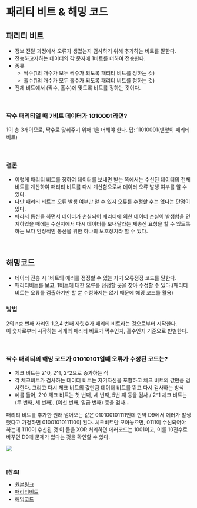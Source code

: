 # 패리티 비트 & 해밍 코드
## 패리티 비트
* 정보 전달 과정에서 오류가 생겼는지 검사하기 위해 추가하는 비트를 말한다.
* 전송하고자하는 데이터의 각 문자에 1비트를 더하여 전송한다.
* 종류
  * 짝수(1의 개수가 모두 짝수가 되도록 패리티 비트를 정하는 것)
  * 홀수(1의 개수가 모두 홀수가 되도록 패리티 비트를 정하는 것)
* 전체 비트에서 (짝수, 홀수)에 맞도록 비트를 정하는 것이다.
<br/>

### 짝수 패리티일 때 7비트 데이터가 1010001라면?
1이 총 3개이므로, 짝수로 맞춰주기 위해 1을 더해야 한다.
답: 11010001(맨앞이 패리티비트)

<br/>

### 결론
* 이렇게 패리티 비트를 정하여 데이터를 보내면 받는 쪽에서는 수신된 데이터의 전체 비트를 계산하여 패리티 비트를 다시 계산함으로써 데이터 오류 발생 여부를 알 수 있다.
* 다만 패리티 비트는 오류 발생 여부만 알 수 있지 오류를 수정할 수는 없다는 단점이 있다.
* 따라서 통신을 하면서 데이터가 손실되어 패리티에 의한 데이터 손실이 발생함을 인지하였을 때에는 수신지에서 다시 데이터를 보내달라는 재송신 요청을 할 수 있도록 하는 보다 안정적인 통신을 위한 하나의 보호장치라 할 수 있다.

<br/>

## 해밍코드
* 데이터 전송 시 1비트의 에러를 정정할 수 있는 자기 오류정정 코드를 말한다.
* 패리티비트를 보고, 1비트에 대한 오류를 정정할 곳을 찾아 수정할 수 있다.(패리티비트는 오류를 검출하기만 할 뿐 수정하지는 않기 때문에 해밍 코드를 활용)

### 방법
2의 n승 번째 자리인 1,2,4 번째 자릿수가 패리티 비트라는 것으로부터 시작한다.
<br/>
이 숫자로부터 시작하는 세개의 패리티 비트가 짝수인지, 홀수인지 기준으로 판별한다.

<br/>

### 짝수 패리티의 해밍 코드가 01010101일때 오류가 수정된 코드는?
* 체크 비트는 2^0, 2^1, 2^2으로 증가하는 식
* 각 체크비트가 검사하는 데이터 비트는 자기자신을 포함하고 체크 비트의 값만큼 검사한다. 그리고 다시 체크 비트의 값만큼 데이터 비트를 뛰고 다시 검사하는 방식
* 예를 들어, 2^0 체크 비트는 첫 번째, 세 번째, 5번 째 등을 검사 / 2^1 체크 비트는 (두 번째, 세 번째), (여섯 번째, 일곱 번째) 등을 검사...

패리티 비트를 추가한 원래 넘어오는 값은 010100101111인데 만약 D9에서 에러가 발생했다고 가정하면 0100101011110이 된다. 체크비트만 모아놓으면, 0111이 수신되어야 하는데 1110이 수신된 것
이 둘을 XOR 처리하면 에러코드는 1001이고, 이를 10진수로 바꾸면 D9에 문제가 있다는 것을 확인할 수 있다.

![](https://mblogthumb-phinf.pstatic.net/MjAxNzExMDJfMjI0/MDAxNTA5NTk3NTY2ODMx.Wfw4JOlCFMqHLrBREq8QWJz2HvVY6mJSodoid3cLmHcg._a36a7wukjxCGcNroaFRtcB4mI2MpJ3U-_oz1cpv5icg.JPEG.ggggamang/1.JPG?type=w800)

<br/>

**[참조]**
* [원본링크](https://gyoogle.dev/blog/computer-science/computer-architecture/%ED%8C%A8%EB%A6%AC%ED%8B%B0%20%EB%B9%84%ED%8A%B8%20&%20%ED%95%B4%EB%B0%8D%20%EC%BD%94%EB%93%9C.html)
* [패리티비트](https://m.blog.naver.com/PostView.naver?isHttpsRedirect=true&blogId=ansdbtls4067&logNo=220886661657)
* [해임코드](https://m.blog.naver.com/ggggamang/221113176831)